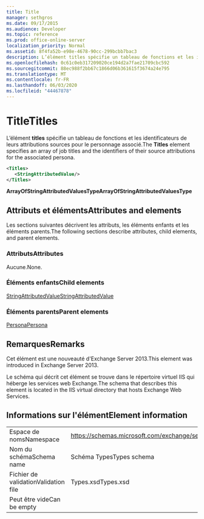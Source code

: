 ```yaml
---
title: Title
manager: sethgros
ms.date: 09/17/2015
ms.audience: Developer
ms.topic: reference
ms.prod: office-online-server
localization_priority: Normal
ms.assetid: 8f4fa52b-e98e-4678-90cc-299bcbb7bac3
description: L’élément titles spécifie un tableau de fonctions et les identificateurs de leurs attributions sources pour le personnage associé.
ms.openlocfilehash: 0c61c0eb317209020ce194d2a7fae21709cbc592
ms.sourcegitcommit: 88ec988f2bb67c1866d06b361615f3674a24e795
ms.translationtype: MT
ms.contentlocale: fr-FR
ms.lasthandoff: 06/03/2020
ms.locfileid: "44467878"
---
```

# <a name="titles"></a><span data-ttu-id="51aeb-103">Title</span><span class="sxs-lookup"><span data-stu-id="51aeb-103">Titles</span></span>

<span data-ttu-id="51aeb-104">L’élément **titles** spécifie un tableau de fonctions et les identificateurs de leurs attributions sources pour le personnage associé.</span><span class="sxs-lookup"><span data-stu-id="51aeb-104">The **Titles** element specifies an array of job titles and the identifiers of their source attributions for the associated persona.</span></span> 
  
```XML
<Titles>
   <StringAttributedValue/>
</Titles>
```

 <span data-ttu-id="51aeb-105">**ArrayOfStringAttributedValuesType**</span><span class="sxs-lookup"><span data-stu-id="51aeb-105">**ArrayOfStringAttributedValuesType**</span></span>
## <a name="attributes-and-elements"></a><span data-ttu-id="51aeb-106">Attributs et éléments</span><span class="sxs-lookup"><span data-stu-id="51aeb-106">Attributes and elements</span></span>

<span data-ttu-id="51aeb-107">Les sections suivantes décrivent les attributs, les éléments enfants et les éléments parents.</span><span class="sxs-lookup"><span data-stu-id="51aeb-107">The following sections describe attributes, child elements, and parent elements.</span></span>
  
### <a name="attributes"></a><span data-ttu-id="51aeb-108">Attributs</span><span class="sxs-lookup"><span data-stu-id="51aeb-108">Attributes</span></span>

<span data-ttu-id="51aeb-109">Aucune.</span><span class="sxs-lookup"><span data-stu-id="51aeb-109">None.</span></span>
  
### <a name="child-elements"></a><span data-ttu-id="51aeb-110">Éléments enfants</span><span class="sxs-lookup"><span data-stu-id="51aeb-110">Child elements</span></span>

[<span data-ttu-id="51aeb-111">StringAttributedValue</span><span class="sxs-lookup"><span data-stu-id="51aeb-111">StringAttributedValue</span></span>](stringattributedvalue.md)
  
### <a name="parent-elements"></a><span data-ttu-id="51aeb-112">Éléments parents</span><span class="sxs-lookup"><span data-stu-id="51aeb-112">Parent elements</span></span>

[<span data-ttu-id="51aeb-113">Persona</span><span class="sxs-lookup"><span data-stu-id="51aeb-113">Persona</span></span>](persona.md)
  
## <a name="remarks"></a><span data-ttu-id="51aeb-114">Remarques</span><span class="sxs-lookup"><span data-stu-id="51aeb-114">Remarks</span></span>

<span data-ttu-id="51aeb-115">Cet élément est une nouveauté d'Exchange Server 2013.</span><span class="sxs-lookup"><span data-stu-id="51aeb-115">This element was introduced in Exchange Server 2013.</span></span>
  
<span data-ttu-id="51aeb-116">Le schéma qui décrit cet élément se trouve dans le répertoire virtuel IIS qui héberge les services web Exchange.</span><span class="sxs-lookup"><span data-stu-id="51aeb-116">The schema that describes this element is located in the IIS virtual directory that hosts Exchange Web Services.</span></span>
  
## <a name="element-information"></a><span data-ttu-id="51aeb-117">Informations sur l'élément</span><span class="sxs-lookup"><span data-stu-id="51aeb-117">Element information</span></span>

|||
|:-----|:-----|
|<span data-ttu-id="51aeb-118">Espace de noms</span><span class="sxs-lookup"><span data-stu-id="51aeb-118">Namespace</span></span>  <br/> |https://schemas.microsoft.com/exchange/services/2006/types  <br/> |
|<span data-ttu-id="51aeb-119">Nom du schéma</span><span class="sxs-lookup"><span data-stu-id="51aeb-119">Schema name</span></span>  <br/> |<span data-ttu-id="51aeb-120">Schéma Types</span><span class="sxs-lookup"><span data-stu-id="51aeb-120">Types schema</span></span>  <br/> |
|<span data-ttu-id="51aeb-121">Fichier de validation</span><span class="sxs-lookup"><span data-stu-id="51aeb-121">Validation file</span></span>  <br/> |<span data-ttu-id="51aeb-122">Types.xsd</span><span class="sxs-lookup"><span data-stu-id="51aeb-122">Types.xsd</span></span>  <br/> |
|<span data-ttu-id="51aeb-123">Peut être vide</span><span class="sxs-lookup"><span data-stu-id="51aeb-123">Can be empty</span></span>  <br/> ||
   

